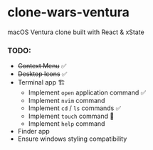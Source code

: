 # clone-wars-ventura

macOS Ventura clone built with React &amp; xState

### TODO:

- ~~Context Menu~~ ✅
- ~~Desktop Icons~~ ✅
- Terminal app 🏗️
  - Implement `open` application command ✅
  - Implement `nvim` command
  - Implement `cd` / `ls` commands ✅
  - Implement `touch` command 🚧
  - Implement `help` command
- Finder app
- Ensure windows styling compatibility
